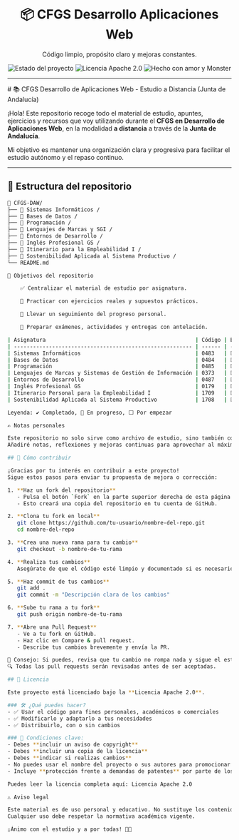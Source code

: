 <h1 align="center">📦 CFGS Desarrollo Aplicaciones Web</h1>
<p align="center">Código limpio, propósito claro y mejoras constantes.</p>
<p align="center">
  <img src="https://img.shields.io/badge/estado-en%20desarrollo-yellow" alt="Estado del proyecto" />
  <img src="https://img.shields.io/badge/licencia-Apache%202.0-blue" alt="Licencia Apache 2.0" />
  <img src="https://img.shields.io/badge/hecho%20con-%E2%9D%A4%EF%B8%8F%20y%20Monster-8fce00" alt="Hecho con amor y Monster" />
</p>
<hr>
# 📚 CFGS Desarrollo de Aplicaciones Web - Estudio a Distancia (Junta de Andalucía)

¡Hola! Este repositorio recoge todo el material de estudio, apuntes, ejercicios y recursos que voy utilizando durante el **CFGS en Desarrollo de Aplicaciones Web**, en la modalidad **a distancia** a través de la **Junta de Andalucía**.

Mi objetivo es mantener una organización clara y progresiva para facilitar el estudio autónomo y el repaso continuo.

---

## 📁 Estructura del repositorio

```bash
📁 CFGS-DAW/
├── 📂 Sistemas Informáticos /
├── 📂 Bases de Datos /
├── 📂 Programación /
├── 📂 Lenguajes de Marcas y SGI /
├── 📂 Entornos de Desarrollo /
├── 📂 Inglés Profesional GS /
├── 📂 Itinerario para la Empleabilidad I /
├── 📂 Sostenibilidad Aplicada al Sistema Productivo /
└── README.md

🧠 Objetivos del repositorio

    ✅ Centralizar el material de estudio por asignatura.

    🧪 Practicar con ejercicios reales y supuestos prácticos.

    📌 Llevar un seguimiento del progreso personal.

    🚀 Preparar exámenes, actividades y entregas con antelación.

| Asignatura                                               | Código | Estado         |
| -------------------------------------------------------- | ------ | ---------------|
| Sistemas Informáticos                                    | 0483   | ⬜ Por empezar |
| Bases de Datos                                           | 0484   | ⬜ Por empezar |
| Programación                                             | 0485   | ⬜ Por empezar |
| Lenguajes de Marcas y Sistemas de Gestión de Información | 0373   | ⬜ Por empezar |
| Entornos de Desarrollo                                   | 0487   | ⬜ Por empezar |
| Inglés Profesional GS                                    | 0179   | ⬜ Por empezar |
| Itinerario Personal para la Empleabilidad I              | 1709   | ⬜ Por empezar |
| Sostenibilidad Aplicada al Sistema Productivo            | 1708   | ⬜ Por empezar |

Leyenda: ✔ Completado, 🔄 En progreso, ⬜ Por empezar

✍️ Notas personales

Este repositorio no solo sirve como archivo de estudio, sino también como bitácora de aprendizaje.
Añadiré notas, reflexiones y mejoras continuas para aprovechar al máximo esta formación.

## 🤝 Cómo contribuir

¡Gracias por tu interés en contribuir a este proyecto!  
Sigue estos pasos para enviar tu propuesta de mejora o corrección:

1. **Haz un fork del repositorio**
   - Pulsa el botón `Fork` en la parte superior derecha de esta página.
   - Esto creará una copia del repositorio en tu cuenta de GitHub.

2. **Clona tu fork en local**
   git clone https://github.com/tu-usuario/nombre-del-repo.git
   cd nombre-del-repo

3. **Crea una nueva rama para tu cambio**
   git checkout -b nombre-de-tu-rama

4. **Realiza tus cambios**
   Asegúrate de que el código esté limpio y documentado si es necesario.

5. **Haz commit de tus cambios**
   git add .
   git commit -m "Descripción clara de los cambios"

6. **Sube tu rama a tu fork**
   git push origin nombre-de-tu-rama

7. **Abre una Pull Request**
   - Ve a tu fork en GitHub.
   - Haz clic en Compare & pull request.
   - Describe tus cambios brevemente y envía la PR.

🧼 Consejo: Si puedes, revisa que tu cambio no rompa nada y sigue el estilo del proyecto.
🔍 Todas las pull requests serán revisadas antes de ser aceptadas.

## 📄 Licencia

Este proyecto está licenciado bajo la **Licencia Apache 2.0**.

### 🛠️ ¿Qué puedes hacer?
- ✅ Usar el código para fines personales, académicos o comerciales  
- ✅ Modificarlo y adaptarlo a tus necesidades  
- ✅ Distribuirlo, con o sin cambios  

### 📌 Condiciones clave:
- Debes **incluir un aviso de copyright**
- Debes **incluir una copia de la licencia**
- Debes **indicar si realizas cambios**
- No puedes usar el nombre del proyecto o sus autores para promocionar derivados sin permiso
- Incluye **protección frente a demandas de patentes** por parte de los contribuidores

Puedes leer la licencia completa aquí: Licencia Apache 2.0

⚠️ Aviso legal

Este material es de uso personal y educativo. No sustituye los contenidos oficiales ni está destinado a la distribución masiva.
Cualquier uso debe respetar la normativa académica vigente.

¡Ánimo con el estudio y a por todas! 💪🚀
